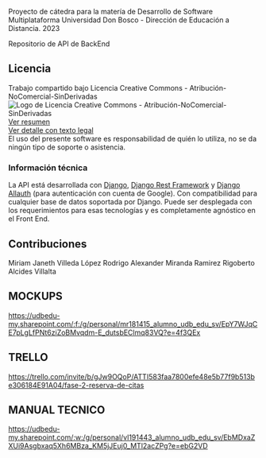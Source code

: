 Proyecto de cátedra para la matería de Desarrollo de Software Multiplataforma
Universidad Don Bosco - Dirección de Educación a Distancia. 2023

Repositorio de API de BackEnd

## Licencia
Trabajo compartido bajo Licencia Creative Commons - Atribución-NoComercial-SinDerivadas  
![Logo de Licencia Creative Commons - Atribución-NoComercial-SinDerivadas ](https://licensebuttons.net/l/by-nc-nd/3.0/88x31.png)  
[Ver resumen](https://creativecommons.org/licenses/by-nc-nd/4.0/deed.es)  
[Ver detalle con texto legal](https://creativecommons.org/licenses/by-nc-nd/4.0/legalcode.es)  
El uso del presente software es responsabilidad de quién lo utiliza, no se da ningún tipo de soporte o asistencia.

### Información técnica
La API está desarrollada con [Django](https://docs.djangoproject.com/en/4.2/), [Django Rest Framework](https://www.django-rest-framework.org/) y [Django Allauth](https://django-allauth.readthedocs.io/en/latest/) (para autenticación con cuenta de Google). Con compatibilidad para cualquier base de datos soportada por Django. 
Puede ser desplegada con los requerimientos para esas tecnologías y es completamente agnóstico en el Front End.

## Contribuciones
Miriam Janeth Villeda López
Rodrigo Alexander Miranda Ramirez
Rigoberto Alcides Villalta

## MOCKUPS
https://udbedu-my.sharepoint.com/:f:/g/personal/mr181415_alumno_udb_edu_sv/EpY7WJqCE7pLgLfPNt6ziZoBMvqdm-E_dutsbEClmq83VQ?e=4f3QEx

## TRELLO
https://trello.com/invite/b/gJw9OQoP/ATTI583faa7800efe48e5b77f9b513be306184E91A04/fase-2-reserva-de-citas

## MANUAL TECNICO
https://udbedu-my.sharepoint.com/:w:/g/personal/vl191443_alumno_udb_edu_sv/EbMDxaZXUi9Asgbxaq5Xh6MBza_KM5jJEuj0_MTl2acZPg?e=ebG2VD